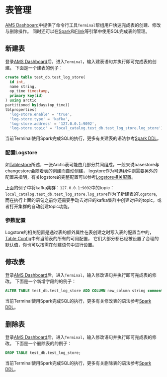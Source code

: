 # 表管理
[AMS Dashboard](http://localhost:1630)中提供了命令行工具`Terminal`帮组用户快速完成表的创建、修改与删除操作。
同时还可以在[Spark](#flink.md)和[Flink](#spark/spark-ddl.md)等引擎中使用SQL完成表的管理。

## 新建表
登录[AMS Dashboard](http://localhost:1630)后，进入`Terminal`，输入建表语句并执行即可完成表的创建。
下面是一个建表的例子：

```sql
create table test_db.test_log_store(
  id int,
  name string,
  op_time timestamp,
  primary key(id)
) using arctic
partitioned by(days(op_time))
tblproperties(
  'log-store.enable' = 'true',
  'log-store.type' = 'kafka',
  'log-store.address' = '127.0.0.1:9092',
  'log-store.topic' = 'local_catalog.test_db.test_log_store.log_store');
```

当前Terminal使用Spark完成SQL的执行，更多有关建表的语法参考[Spark DDL](../spark/spark-ddl.md#create-table)。

### 配置Logstore
如[Tablestore](../table-structure.md)所述，一张Arctic表可能由几部分共同组成，一般来说basestore与changestore会随着表的创建而自动创建，
logstore作为可选组件则需要另外的配置来指明，有关logstore的完整配置可以参考[Logstore相关配置](table-properties.md#logstore)。

上面的例子中将kafka集群：`127.0.0.1:9092`中的topic：`local_catalog.test_db.test_log_store.log_store`作为了新建表的`logstore`,
而在执行上面的语句之前你还需要手动去对应的kafka集群中创建对应的topic，或者打开集群的自动创建topic功能。

### 参数配置
Logstore的相关配置是通过表的额外属性在表创建之时写入表的配置当中的，[Table Config](table-properties.md)中有当前表的所有的可用配置，
它们大部分都已经被设置了合理的默认值，你也可以按需在创建语句中进行设置。

## 修改表

登录[AMS Dashboard](http://localhost:1630)后，进入`Terminal`，输入修改语句并执行即可完成表的修改。
下面是一个新增字段的的例子：

```sql
ALTER TABLE test_db.test_log_store ADD COLUMN new_column string comment 'new_column docs';
```

当前Terminal使用Spark完成SQL的执行，更多有关修改表的语法参考[Spark DDL](../spark/spark-ddl.md#alter-table)。

## 删除表

登录[AMS Dashboard](http://localhost:1630)后，进入`Terminal`，输入修改语句并执行即可完成表的修改。
下面是一个删除表的的例子：

```sql
DROP TABLE test_db.test_log_store;
```

当前Terminal使用Spark完成SQL的执行，更多有关删除表的语法参考[Spark DDL](../spark/spark-ddl.md#drop-table)。